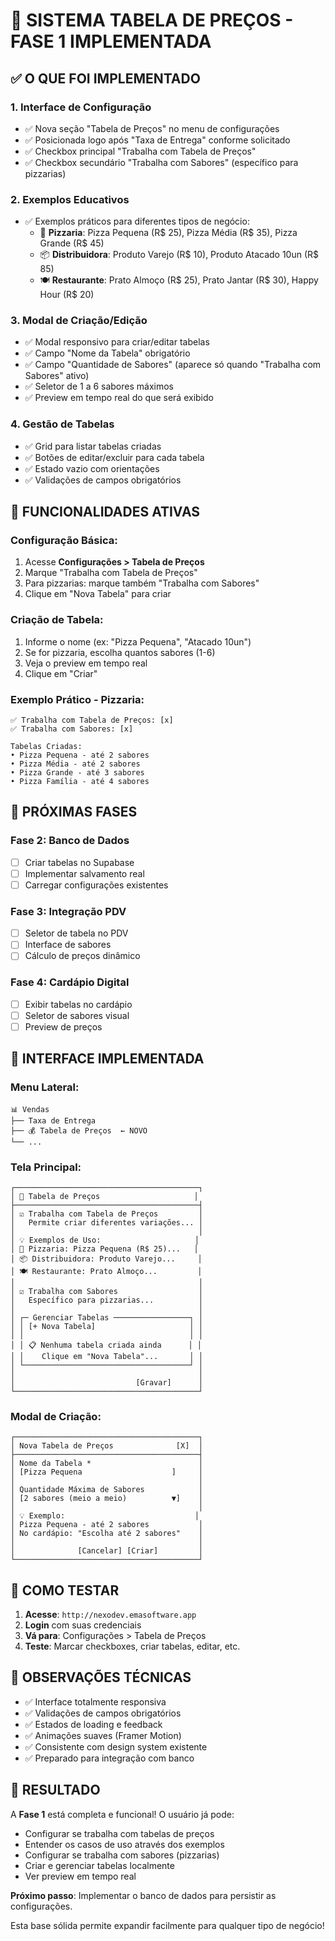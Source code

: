# 🍕 SISTEMA TABELA DE PREÇOS - FASE 1 IMPLEMENTADA

## ✅ **O QUE FOI IMPLEMENTADO**

### **1. Interface de Configuração**
- ✅ Nova seção "Tabela de Preços" no menu de configurações
- ✅ Posicionada logo após "Taxa de Entrega" conforme solicitado
- ✅ Checkbox principal "Trabalha com Tabela de Preços"
- ✅ Checkbox secundário "Trabalha com Sabores" (específico para pizzarias)

### **2. Exemplos Educativos**
- ✅ Exemplos práticos para diferentes tipos de negócio:
  - 🍕 **Pizzaria**: Pizza Pequena (R$ 25), Pizza Média (R$ 35), Pizza Grande (R$ 45)
  - 📦 **Distribuidora**: Produto Varejo (R$ 10), Produto Atacado 10un (R$ 85)
  - 🍽️ **Restaurante**: Prato Almoço (R$ 25), Prato Jantar (R$ 30), Happy Hour (R$ 20)

### **3. Modal de Criação/Edição**
- ✅ Modal responsivo para criar/editar tabelas
- ✅ Campo "Nome da Tabela" obrigatório
- ✅ Campo "Quantidade de Sabores" (aparece só quando "Trabalha com Sabores" ativo)
- ✅ Seletor de 1 a 6 sabores máximos
- ✅ Preview em tempo real do que será exibido

### **4. Gestão de Tabelas**
- ✅ Grid para listar tabelas criadas
- ✅ Botões de editar/excluir para cada tabela
- ✅ Estado vazio com orientações
- ✅ Validações de campos obrigatórios

## 🎯 **FUNCIONALIDADES ATIVAS**

### **Configuração Básica:**
1. Acesse **Configurações > Tabela de Preços**
2. Marque "Trabalha com Tabela de Preços"
3. Para pizzarias: marque também "Trabalha com Sabores"
4. Clique em "Nova Tabela" para criar

### **Criação de Tabela:**
1. Informe o nome (ex: "Pizza Pequena", "Atacado 10un")
2. Se for pizzaria, escolha quantos sabores (1-6)
3. Veja o preview em tempo real
4. Clique em "Criar"

### **Exemplo Prático - Pizzaria:**
```
✅ Trabalha com Tabela de Preços: [x]
✅ Trabalha com Sabores: [x]

Tabelas Criadas:
• Pizza Pequena - até 2 sabores
• Pizza Média - até 2 sabores  
• Pizza Grande - até 3 sabores
• Pizza Família - até 4 sabores
```

## 🔄 **PRÓXIMAS FASES**

### **Fase 2: Banco de Dados**
- [ ] Criar tabelas no Supabase
- [ ] Implementar salvamento real
- [ ] Carregar configurações existentes

### **Fase 3: Integração PDV**
- [ ] Seletor de tabela no PDV
- [ ] Interface de sabores
- [ ] Cálculo de preços dinâmico

### **Fase 4: Cardápio Digital**
- [ ] Exibir tabelas no cardápio
- [ ] Seletor de sabores visual
- [ ] Preview de preços

## 🎨 **INTERFACE IMPLEMENTADA**

### **Menu Lateral:**
```
📊 Vendas
├── Taxa de Entrega
├── 💰 Tabela de Preços  ← NOVO
└── ...
```

### **Tela Principal:**
```
┌─────────────────────────────────────────┐
│ 🍕 Tabela de Preços                     │
├─────────────────────────────────────────┤
│ ☑ Trabalha com Tabela de Preços         │
│   Permite criar diferentes variações... │
│                                         │
│ 💡 Exemplos de Uso:                     │
│ 🍕 Pizzaria: Pizza Pequena (R$ 25)...   │
│ 📦 Distribuidora: Produto Varejo...     │
│ 🍽️ Restaurante: Prato Almoço...         │
│                                         │
│ ☑ Trabalha com Sabores                  │
│   Específico para pizzarias...          │
│                                         │
│ ┌─ Gerenciar Tabelas ─────────────────┐ │
│ │ [+ Nova Tabela]                     │ │
│ │                                     │ │
│ │ 📋 Nenhuma tabela criada ainda      │ │
│ │    Clique em "Nova Tabela"...       │ │
│ └─────────────────────────────────────┘ │
│                                         │
│                           [Gravar]      │
└─────────────────────────────────────────┘
```

### **Modal de Criação:**
```
┌─────────────────────────────────────────┐
│ Nova Tabela de Preços              [X]  │
├─────────────────────────────────────────┤
│ Nome da Tabela *                        │
│ [Pizza Pequena                    ]     │
│                                         │
│ Quantidade Máxima de Sabores            │
│ [2 sabores (meio a meio)          ▼]    │
│                                         │
│ 💡 Exemplo:                             │
│ Pizza Pequena - até 2 sabores           │
│ No cardápio: "Escolha até 2 sabores"    │
│                                         │
│              [Cancelar] [Criar]         │
└─────────────────────────────────────────┘
```

## 🚀 **COMO TESTAR**

1. **Acesse**: `http://nexodev.emasoftware.app`
2. **Login** com suas credenciais
3. **Vá para**: Configurações > Tabela de Preços
4. **Teste**: Marcar checkboxes, criar tabelas, editar, etc.

## 📝 **OBSERVAÇÕES TÉCNICAS**

- ✅ Interface totalmente responsiva
- ✅ Validações de campos obrigatórios
- ✅ Estados de loading e feedback
- ✅ Animações suaves (Framer Motion)
- ✅ Consistente com design system existente
- ✅ Preparado para integração com banco

## 🎯 **RESULTADO**

A **Fase 1** está completa e funcional! O usuário já pode:
- Configurar se trabalha com tabelas de preços
- Entender os casos de uso através dos exemplos
- Configurar se trabalha com sabores (pizzarias)
- Criar e gerenciar tabelas localmente
- Ver preview em tempo real

**Próximo passo**: Implementar o banco de dados para persistir as configurações.

Esta base sólida permite expandir facilmente para qualquer tipo de negócio!
